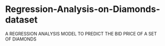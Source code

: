 # Regression-Analysis-on-Diamonds-dataset
A REGRESSION ANALYSIS MODEL TO PREDICT THE BID PRICE OF A SET OF DIAMONDS


